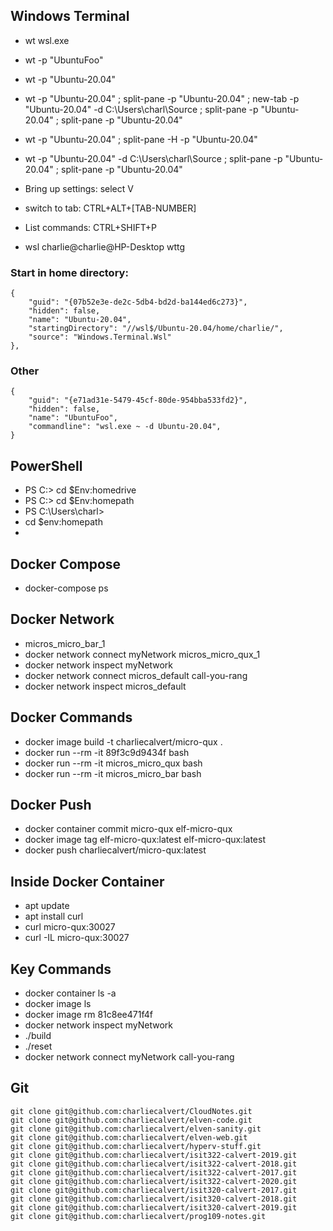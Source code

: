 ## Windows Terminal

- wt wsl.exe
- wt -p "UbuntuFoo"
- wt -p "Ubuntu-20.04"
- wt -p "Ubuntu-20.04" ; split-pane -p "Ubuntu-20.04" ; new-tab -p "Ubuntu-20.04" -d C:\Users\charl\Source ; split-pane -p "Ubuntu-20.04" ; split-pane -p "Ubuntu-20.04"
- wt -p "Ubuntu-20.04" ; split-pane -H -p "Ubuntu-20.04" 
- wt -p "Ubuntu-20.04" -d C:\Users\charl\Source ; split-pane -p "Ubuntu-20.04" ; split-pane -p "Ubuntu-20.04"

- Bring up settings: select V
- switch to tab: CTRL+ALT+[TAB-NUMBER]
- List commands: CTRL+SHIFT+P
- wsl charlie@charlie@HP-Desktop wttg

### Start in home directory:

    {
        "guid": "{07b52e3e-de2c-5db4-bd2d-ba144ed6c273}",
        "hidden": false,
        "name": "Ubuntu-20.04",
        "startingDirectory": "//wsl$/Ubuntu-20.04/home/charlie/",
        "source": "Windows.Terminal.Wsl"
    },

###  Other

    {
        "guid": "{e71ad31e-5479-45cf-80de-954bba533fd2}",
        "hidden": false,
        "name": "UbuntuFoo",
        "commandline": "wsl.exe ~ -d Ubuntu-20.04",
    }
## PowerShell 

- PS C:\> cd $Env:homedrive
- PS C:\> cd $Env:homepath
- PS C:\Users\charl>
- cd $env:homepath
- [guid]::NewGuid()

## Docker Compose

- docker-compose ps

## Docker Network 

- micros_micro_bar_1
- docker network connect myNetwork micros_micro_qux_1
- docker network inspect myNetwork
- docker network connect micros_default call-you-rang
- docker network inspect micros_default

## Docker Commands 

- docker image build -t charliecalvert/micro-qux .
- docker run --rm -it 89f3c9d9434f bash
- docker run --rm -it micros_micro_qux bash
- docker run --rm -it micros_micro_bar bash

## Docker Push

- docker container commit micro-qux elf-micro-qux
- docker image tag elf-micro-qux:latest elf-micro-qux:latest
- docker push charliecalvert/micro-qux:latest

## Inside Docker Container

- apt update
- apt install curl
- curl micro-qux:30027
- curl -IL micro-qux:30027

## Key Commands

- docker container ls -a
- docker image ls
- docker image rm 81c8ee471f4f
- docker network inspect myNetwork
- ./build
- ./reset
- docker network connect myNetwork call-you-rang

## Git

    git clone git@github.com:charliecalvert/CloudNotes.git
    git clone git@github.com:charliecalvert/elven-code.git
    git clone git@github.com:charliecalvert/elven-sanity.git
    git clone git@github.com:charliecalvert/elven-web.git
    git clone git@github.com:charliecalvert/hyperv-stuff.git
    git clone git@github.com:charliecalvert/isit322-calvert-2019.git
    git clone git@github.com:charliecalvert/isit322-calvert-2018.git
    git clone git@github.com:charliecalvert/isit322-calvert-2017.git
    git clone git@github.com:charliecalvert/isit322-calvert-2020.git
    git clone git@github.com:charliecalvert/isit320-calvert-2017.git
    git clone git@github.com:charliecalvert/isit320-calvert-2018.git
    git clone git@github.com:charliecalvert/isit320-calvert-2019.git
    git clone git@github.com:charliecalvert/prog109-notes.git
